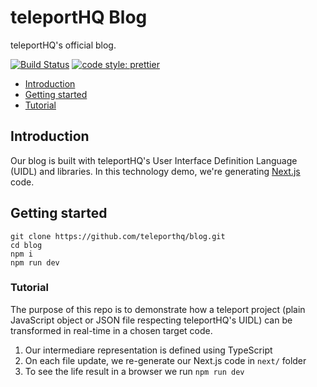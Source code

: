 # teleportHQ Blog
teleportHQ's official blog.


[![Build Status](https://travis-ci.com/teleporthq/blog.svg?branch=master)](https://travis-ci.com/teleporthq/blog)
[![code style: prettier](https://img.shields.io/badge/code_style-prettier-ff69b4.svg)](https://github.com/prettier/prettier)

- [Introduction](#introduction)
- [Getting started](#getting-started)
- [Tutorial](#tutorial)

## Introduction
Our blog is built with teleportHQ's User Interface Definition Language (UIDL) and libraries. In this technology demo, we're generating [Next.js](https://nextjs.org/) code.

## Getting started

```
git clone https://github.com/teleporthq/blog.git
cd blog
npm i
npm run dev
```

### Tutorial

The purpose of this repo is to demonstrate how a teleport project (plain JavaScript object or JSON file respecting teleportHQ's UIDL) can be transformed in real-time in a chosen target code.

1. Our intermediare representation is defined using TypeScript
2. On each file update, we re-generate our Next.js code in `next/` folder
3. To see the life result in a browser we run `npm run dev`


